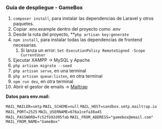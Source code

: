
<h3>Guía de despliegue - GameBox</h3>

1. `composer install`, para instalar las dependencias de Laravel y otros paquetes.
2. Copiar .env.example dentro del proyecto como .env
3. Desde la ruta del proyecto, **`php artisan key:generate`
4. `npm install`, para instalar todas las dependencias de frontend necesarias.
    1. Si lanza un error: `Set-ExecutionPolicy RemoteSigned -Scope CurrentUser`
5. Ejecutar XAMPP → MySQL y Apache
6. `php artisan migrate --seed`
7. `php artisan serve`, en una terminal
8. `php artisan queue:listen`, en otra terminal
9. `npm run dev`, en otra terminal
10. Abrir el gestor de emails → [Mailtrap](https://mailtrap.io/signin)

<strong>Datos para env.mail:</strong>

`MAIL_MAILER=smtp`
`MAIL_SCHEME=null`
`MAIL_HOST=sandbox.smtp.mailtrap.io`
`MAIL_PORT=2525`
`MAIL_USERNAME=676a1cefa38a45`
`MAIL_PASSWORD=fc52fb92d95fab`
`MAIL_FROM_ADDRESS="gamebox@email.com"`
`MAIL_FROM_NAME="GameBox"`
